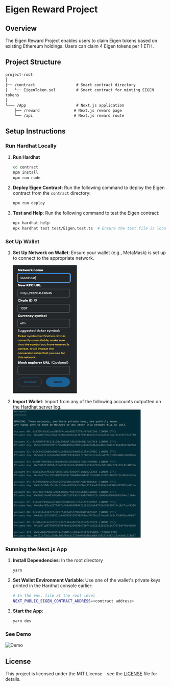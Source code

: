 # Eigen Reward Project 

## Overview
The Eigen Reward Project enables users to claim Eigen tokens based on existing Ethereum holdings. Users can claim 4 Eigen tokens per 1 ETH. 


## Project Structure
```
project-root
│
├── /contract                  # Smart contract directory
│   └── EigenToken.sol         # Smart contract for minting EIGEN tokens
│
└─── /App                      # Next.js application
    ├── /reward               # Next.js reward page
    └── /api                  # Next.js reward route

```

## Setup Instructions
### Run Hardhat Locally
1. **Run Hardhat**
   ```bash
   cd contract
   npm install
   npm run node
   ```
2. **Deploy Eigen Contract**: Run the following command to deploy the Eigen contract from the `contract` directory:
   ```bash
   npm run deploy 
   ```
3. **Test and Help**: Run the following command to test the Eigen contract:
   ```bash
   npx hardhat help
   npx hardhat test test/Eigen.test.ts  # Ensure the test file is located in the `test` directory.
   ```

### Set Up Wallet
1. **Set Up Network on Wallet**: Ensure your wallet (e.g., MetaMask) is set up to connect to the appropriate network.
    
     <img src="public/doc/img.png" alt="Description" width="200" height="400">

2. **Import Wallet**: Import from any of the following accounts outputted on the Hardhat server log.
    <img src="public/doc/img_1.png" alt="Description" width="400" height="400">

### Running the Next.js App
1. **Install Dependencies**: In the root directory 
   ```bash
   yarn 
   ```
2. **Set Wallet Environment Variable**: Use one of the wallet's private keys printed in the Hardhat console earlier:
   ```bash
   # In the env. file at the root level
   NEXT_PUBLIC_EIGEN_CONTRACT_ADDRESS=<contract address>
   ```

3. **Start the App**: 
   ```bash
   yarn dev 
   ```

### See Demo
![Demo](public/doc/Eigan-rewards-demo.gif)


## License
This project is licensed under the MIT License - see the [LICENSE](LICENSE) file for details.
